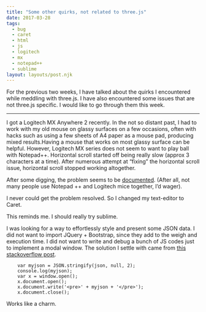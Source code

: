 ```yaml
---
title: "Some other quirks, not related to three.js"
date: 2017-03-28
tags:
  - bug
  - caret
  - html
  - js
  - logitech
  - mx
  - notepad++
  - sublime
layout: layouts/post.njk
---
```

For the previous two weeks, I have talked about the quirks I encountered while meddling with three.js. I have also encountered some issues that are not three.js specific. I would like to go through them this week.

* * *

I got a Logitech MX Anywhere 2 recently. In the not so distant past, I had to work with my old mouse on glassy surfaces on a few occasions, often with hacks such as using a few sheets of A4 paper as a mouse pad, producing mixed results.Having a mouse that works on most glassy surface can be helpful. However, Logitech MX series does not seem to want to play ball with Notepad++. Horizontal scroll started off being really slow (approx 3 characters at a time). After numerous attempt at “fixing” the horizontal scroll issue, horizontal scroll stopped working altogether.

After some digging, the problem seems to be [documented](https://github.com/notepad-plus-plus/notepad-plus-plus/issues/2096). (After all, not many people use Notepad ++ and Logitech mice together, I’d wager).

I never could get the problem resolved. So I changed my text-editor to Caret.

This reminds me. I should really try sublime.

I was looking for a way to effortlessly style and present some JSON data. I did not want to import JQuery + Bootstrap, since they add to the weigh and execution time. I did not want to write and debug a bunch of JS codes just to implement a modal window. The solution I settle with came from [this stackoverflow post](http://stackoverflow.com/questions/27705640/display-json-in-a-readable-format-in-a-new-tab/27705690#27705690).

        var myjson = JSON.stringify(json, null, 2);
        console.log(myjson);
        var x = window.open();
        x.document.open();
        x.document.write('<pre>' + myjson + '</pre>');
        x.document.close();
    

Works like a charm.
